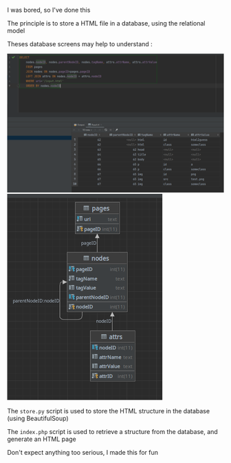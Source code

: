 I was bored, so I've done this

The principle is to store a HTML file in a database, using the relational model

Theses database screens may help to understand :

!["View of the data"](db.png)
!["Table relations"](db_model.png)

The `store.py` script is used to store the HTML structure in the database (using BeautifulSoup)

The `index.php` script is used to retrieve a structure from the database, and generate an HTML page


Don't expect anything too serious, I made this for fun
